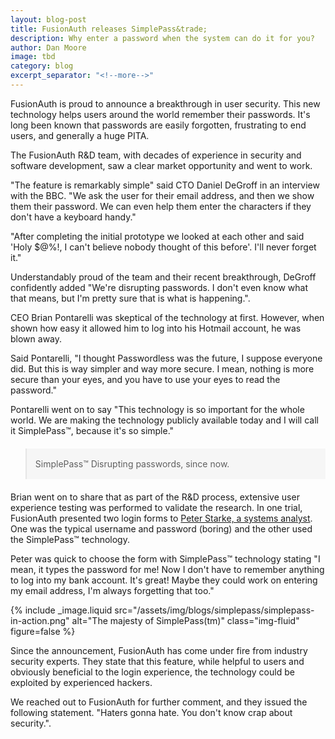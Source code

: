 ```yaml
---
layout: blog-post
title: FusionAuth releases SimplePass&trade;
description: Why enter a password when the system can do it for you?
author: Dan Moore
image: tbd
category: blog
excerpt_separator: "<!--more-->"
---
```


<!-- Hacking some style for now -->
<style>
  blockquote {
    background-color: #f6f6f6;
    margin-bottom: 20px;
    margin-top: 20px;
    padding-bottom: 2px;
    padding-top: 2px;
  }
</style>

FusionAuth is proud to announce a breakthrough in user security. This new technology helps users around the world remember their passwords. It's long been known that passwords are easily forgotten, frustrating to end users, and generally a huge PITA.

<!--more-->

The FusionAuth R&D team, with decades of experience in security and software development, saw a clear market opportunity and went to work.

"The feature is remarkably simple" said CTO Daniel DeGroff in an interview with the BBC. "We ask the user for their email address, and then we show them their password. We can even help them enter the characters if they don't have a keyboard handy."

"After completing the initial prototype we looked at each other and said 'Holy $@%!, I can't believe nobody thought of this before'. I'll never forget it."

Understandably proud of the team and their recent breakthrough, DeGroff confidently added "We're disrupting passwords. I don't even know what that means, but I'm pretty sure that is what is happening.".


CEO Brian Pontarelli was skeptical of the technology at first. However, when shown how easy it allowed him to log into his Hotmail account, he was blown away. 

Said Pontarelli, "I thought Passwordless was the future, I suppose everyone did. But this is way simpler and way more secure. I mean, nothing is more secure than your eyes, and you have to use your eyes to read the password." 

Pontarelli went on to say "This technology is so important for the whole world. We are making the technology publicly available today and I will call it SimplePass&trade;, because it's so simple."

> SimplePass&trade; Disrupting passwords, since now.

Brian went on to share that as part of the R&D process, extensive user experience testing was performed to validate the research. In one trial, FusionAuth presented two login forms to [Peter Starke, a systems analyst](https://www.theonion.com/most-popular-passwords-of-year-include-123456-password-1821529484). One was the typical username and password (boring) and the other used the SimplePass&trade; technology.

Peter was quick to choose the form with SimplePass&trade; technology stating "I mean, it types the password for me! Now I don't have to remember anything to log into my bank account. It's great! Maybe they could work on entering my email address, I'm always forgetting that too."

{% include _image.liquid src="/assets/img/blogs/simplepass/simplepass-in-action.png" alt="The majesty of SimplePass(tm)" class="img-fluid" figure=false %}

Since the announcement, FusionAuth has come under fire from industry security experts. They state that this feature, while helpful to users and obviously beneficial to the login  experience, the technology could be exploited by experienced hackers.

We reached out to FusionAuth for further comment, and they issued the following statement. "Haters gonna hate. You don't know crap about security.".